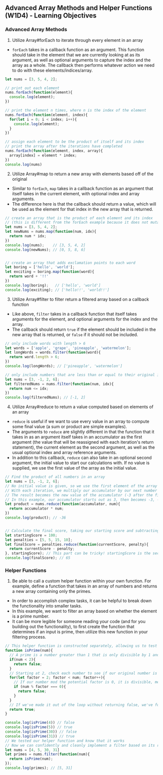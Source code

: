 ## Advanced Array Methods and Helper Functions (W1D4) - Learning Objectives

### Advanced Array Methods
1. Utilize Array#forEach to iterate through every element in an array
- `forEach` takes in a callback function as an argument. This function should take in the element that we are currently looking at as its argument, as well as optional arguments to capture the index and the array as a whole. The callback then performs whatever action we need to do with these elements/indices/array.
```js
let nums = [3, 5, 4, 2];

// print out each element
nums.forEach(function(element){
  console.log(element);
})

// print the element n times, where n is the index of the element
nums.forEach(function(element, index){
  for(let i = 0; i < index; i++){
    console.log(element);
  }
})

// assign each element to be the product of itself and its index
// print the array after the iterations have completed
nums.forEach(function(element, index, array){
  array[index] = element * index;
})
console.log(nums)
```

2. Utilize Array#map to return a new array with elements based off of the original
- Similar to `forEach`, `map` takes in a callback function as an argument that itself takes in the current element, with optional index and array arguments.
- The difference here is that the callback should return a value, which will be used as the element for that index in the new array that is returned.
```js
// create an array that is the product of each element and its index
// (this is different from the forEach example because it does not mutate the original array)
let nums = [3, 5, 4, 2];
let newNums = nums.map(function(num, idx){
  return num * idx;
})
console.log(nums);    // [3, 5, 4, 2]
console.log(newNums); // [0, 5, 8, 6]


// create an array that adds exclamation points to each word
let boring = ['hello', 'world'];
let exciting = boring.map(function(word){
  return word + '!!'
})
console.log(boring);   // ['hello', 'world']
console.log(exciting); // ['hello!!', 'world!!']
```

3. Utilize Array#filter to filter return a filtered array based on a callback function
- Like above, `filter` takes in a callback function that itself takes arguments for the element, and optional arguments for the index and the array.
- The callback should return `true` if the element should be included in the new array that is returned, or `false` if it should not be included.
```js
// only include words with length > 6
let words = ['apple', 'grape', 'pineapple', 'watermelon'];
let longWords = words.filter(function(word){
  return word.length > 6;
})
console.log(longWords); // ['pineapple', 'watermelon']

// only include numbers that are less than or equal to their original index
let nums = [3, -1, 2, 6];
let filteredNums = nums.filter(function(num, idx){
  return num <= idx;
})
console.log(filteredNums); // [-1, 2]
```

4. Utilize Array#reduce to return a value computed based on elements of an array
- `reduce` is useful if we want to use every value in an array to compute some final value (a sum or product are simple examples).
- The arguments to `reduce` are slightly different in that the function that it takes in as an argument itself takes in an accumulator as the first argument (the value that will be reassigned with each iteration's return statement), the current element as the second argument, as well as the usual optional index and array reference arguments.
- In addition to this callback, `reduce` can also take in an optional second argument, the initial value to start our calculations with. If no value is supplied, we use the first value of the array as the initial value.
```js
// Find the product of all numbers in an array
let nums = [3, -1, 2, 6];
// No initial value is given, so we use the first element of the array as our first accumulator
// With each iteration, we multiply our accumulator by our next number
// The result becomes the new value of the accumulator (-3 after the first round), and we continue our calculations
// In this example, our accumulator starts out as 3, then becomes -3, -6, then finally -36, which is returned as our final product.
let product = nums.reduce(function(accumulator, num){
  return accumulator * num;
})
console.log(product); // -36


// Calculate the final score, taking our starting score and subtracting each penalty
let startingScore = 100;
let penalties = [5, 5, 15, 10];
let finalScore = penalties.reduce(function(currentScore, penalty){
  return currentScore - penalty;
}, startingScore); // This part can be tricky! startingScore is the second argument to reduce, being passed in after the function, which is the first argument
console.log(finalScore); // 65
```

### Helper Functions
1. Be able to call a custom helper function within your own function. For example, define a function that takes in an array of numbers and returns a new array containing only the primes.
- In order to accomplish complex tasks, it can be helpful to break down the functionality into smaller tasks.
- In this example, we want to filter an array based on whether the element is a prime number.
- It can be more legible for someone reading your code (and for you building out the functionality), to first create the function that determines if an input is prime, then utilize this new function in your filtering process.
```js
// This helper function is constructed separately, allowing us to test our results before building a function that expects this functionality to work.
function isPrime(num){
  // A prime is a number greater than 1 that is only divisible by 1 and itself
  if(num < 2){
    return false;
  }
  // Starting at 2, check each number to see if our original number is divisible by this potential factor
  for(let factor = 2; factor < num; factor++){
    // If our number mod the potential factor is 0, it is divisible, meaning we do not have a prime and can return false
    if (num % factor === 0){
      return false;
    }
  }
  // If we've made it out of the loop without returning false, we've found a prime and return true
  return true;
}

console.log(isPrime(4)) // false
console.log(isPrime(5)) // true
console.log(isPrime(30)) // false
console.log(isPrime(31)) // true
// We tested our helper function and know that it works
// Now we can confidently and cleanly implement a filter based on its results
let nums = [4, 5, 30, 31]
let primes = nums.filter(function(num){
  return isPrime(num);
});
console.log(primes); // [5, 31]
```
